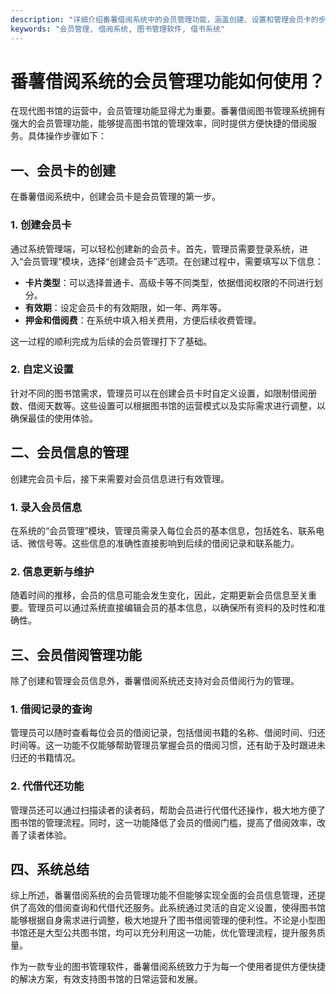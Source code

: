 ```yaml
---
description: "详细介绍番薯借阅系统中的会员管理功能，涵盖创建、设置和管理会员卡的步骤和注意事项，为图书馆和用户提供便捷的借阅体验。"
keywords: "会员管理, 借阅系统, 图书管理软件, 借书系统"
---
```

# 番薯借阅系统的会员管理功能如何使用？

在现代图书馆的运营中，会员管理功能显得尤为重要。番薯借阅图书管理系统拥有强大的会员管理功能，能够提高图书馆的管理效率，同时提供方便快捷的借阅服务。具体操作步骤如下：

## 一、会员卡的创建

在番薯借阅系统中，创建会员卡是会员管理的第一步。

### 1. 创建会员卡

通过系统管理端，可以轻松创建新的会员卡。首先，管理员需要登录系统，进入“会员管理”模块，选择“创建会员卡”选项。在创建过程中，需要填写以下信息：

- **卡片类型**：可以选择普通卡、高级卡等不同类型，依据借阅权限的不同进行划分。
- **有效期**：设定会员卡的有效期限，如一年、两年等。
- **押金和借阅费**：在系统中填入相关费用，方便后续收费管理。

这一过程的顺利完成为后续的会员管理打下了基础。

### 2. 自定义设置

针对不同的图书馆需求，管理员可以在创建会员卡时自定义设置，如限制借阅册数、借阅天数等。这些设置可以根据图书馆的运营模式以及实际需求进行调整，以确保最佳的使用体验。

## 二、会员信息的管理

创建完会员卡后，接下来需要对会员信息进行有效管理。

### 1. 录入会员信息

在系统的“会员管理”模块，管理员需录入每位会员的基本信息，包括姓名、联系电话、微信号等。这些信息的准确性直接影响到后续的借阅记录和联系能力。

### 2. 信息更新与维护

随着时间的推移，会员的信息可能会发生变化，因此，定期更新会员信息至关重要。管理员可以通过系统直接编辑会员的基本信息，以确保所有资料的及时性和准确性。

## 三、会员借阅管理功能

除了创建和管理会员信息外，番薯借阅系统还支持对会员借阅行为的管理。

### 1. 借阅记录的查询

管理员可以随时查看每位会员的借阅记录，包括借阅书籍的名称、借阅时间、归还时间等。这一功能不仅能够帮助管理员掌握会员的借阅习惯，还有助于及时跟进未归还的书籍情况。

### 2. 代借代还功能

管理员还可以通过扫描读者的读者码，帮助会员进行代借代还操作，极大地方便了图书馆的管理流程。同时，这一功能降低了会员的借阅门槛，提高了借阅效率，改善了读者体验。

## 四、系统总结

综上所述，番薯借阅系统的会员管理功能不但能够实现全面的会员信息管理，还提供了高效的借阅查询和代借代还服务。此系统通过灵活的自定义设置，使得图书馆能够根据自身需求进行调整，极大地提升了图书借阅管理的便利性。不论是小型图书馆还是大型公共图书馆，均可以充分利用这一功能，优化管理流程，提升服务质量。

作为一款专业的图书管理软件，番薯借阅系统致力于为每一个使用者提供方便快捷的解决方案，有效支持图书馆的日常运营和发展。
